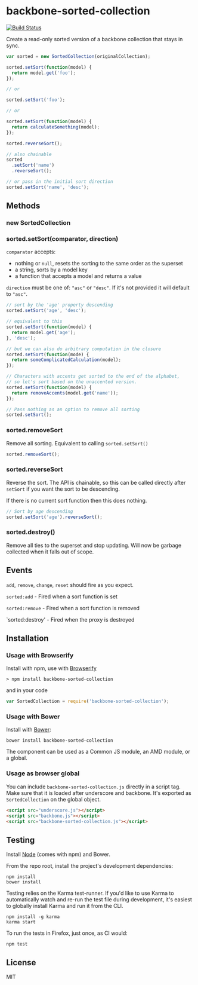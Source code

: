 # backbone-sorted-collection

[![Build Status](https://secure.travis-ci.org/jmorrell/backbone-sorted-collection.png?branch=master)](http://travis-ci.org/jmorrell/backbone-sorted-collection)

Create a read-only sorted version of a backbone collection that stays in sync.

```javascript
var sorted = new SortedCollection(originalCollection);

sorted.setSort(function(model) {
  return model.get('foo');
});

// or

sorted.setSort('foo');

// or

sorted.setSort(function(model) {
  return calculateSomething(model);
});

sorted.reverseSort();

// also chainable
sorted
  .setSort('name')
  .reverseSort();

// or pass in the initial sort direction
sorted.setSort('name', 'desc');
```

## Methods

### new SortedCollection

### sorted.setSort(comparator, direction)

`comparator` accepts:
- nothing or `null`, resets the sorting to the same order as the superset
- a string, sorts by a model key
- a function that accepts a model and returns a value

`direction` must be one of: `"asc"` or `"desc"`. If it's not provided it
will default to `"asc"`.

```javascript
// sort by the 'age' property descending
sorted.setSort('age', 'desc');

// equivalent to this
sorted.setSort(function(model) {
  return model.get('age');
}, 'desc');

// but we can also do arbitrary computation in the closure
sorted.setSort(function(mode) {
  return someComplicatedCalculation(model);
});

// Characters with accents get sorted to the end of the alphabet, 
// so let's sort based on the unaccented version.
sorted.setSort(function(model) {
  return removeAccents(model.get('name'));
});

// Pass nothing as an option to remove all sorting
sorted.setSort();
```
### sorted.removeSort

Remove all sorting. Equivalent to calling `sorted.setSort()`

```javascript
sorted.removeSort();
```

### sorted.reverseSort

Reverse the sort. The API is chainable, so this can be called directly
after `setSort` if you want the sort to be descending.

If there is no current sort function then this does nothing.

```javascript
// Sort by age descending
sorted.setSort('age').reverseSort();
```

### sorted.destroy()

Remove all ties to the superset and stop updating. Will now be garbage 
collected when it falls out of scope.

## Events

`add`, `remove`, `change`, `reset` should fire as you expect.

`sorted:add` - Fired when a sort function is set

`sorted:remove` - Fired when a sort function is removed

`sorted:destroy' - Fired when the proxy is destroyed

## Installation

### Usage with Browserify

Install with npm, use with [Browserify](http://browserify.org/)

```
> npm install backbone-sorted-collection
```

and in your code

```javascript
var SortedCollection = require('backbone-sorted-collection');
```

### Usage with Bower

Install with [Bower](http://bower.io):

```
bower install backbone-sorted-collection
```

The component can be used as a Common JS module, an AMD module, or a global.

### Usage as browser global

You can include `backbone-sorted-collection.js` directly in a script tag. Make 
sure that it is loaded after underscore and backbone. It's exported as `SortedCollection`
on the global object.

```HTML
<script src="underscore.js"></script>
<script src="backbone.js"></script>
<script src="backbone-sorted-collection.js"></script>
```

## Testing

Install [Node](http://nodejs.org) (comes with npm) and Bower.

From the repo root, install the project's development dependencies:

```
npm install
bower install
```

Testing relies on the Karma test-runner. If you'd like to use Karma to
automatically watch and re-run the test file during development, it's easiest
to globally install Karma and run it from the CLI.

```
npm install -g karma
karma start
```

To run the tests in Firefox, just once, as CI would:

```
npm test
```

## License

MIT

